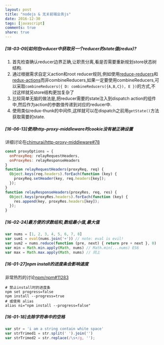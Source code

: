 ```yaml
---
layout: post
title: "nodejs & 无关前端业务js"
date: 2016-12-30
tags: [javascript]
comments: true
share: true
---
```


##### [18-03-09]如何在reducer中获取另一个reducer的state值(redux)?

1. 首先检查确认reducer边界正确,让职责分离,看是否需要重新规划store状态树结构.
1. 通过根据需求自定义action和root reducer规则,例如使用[reduce-reducers](https://github.com/redux-utilities/reduce-reducers)和[redux-actions](https://github.com/redux-utilities/redux-actions)而非combineReducers,如果一定要使用combineReducers,可以采取`combineReducers({ D: combineReducers({A,B,C}), E })`的方式,不过这样就另store结构更加复杂了
1. 比较简单无脑的做法是,把reducer需要的state注入到dispatch action的组件中,然后作为action的参数值传递到对应的reducer中.
1. 使用类似redux-thunk的中间件,这样就可以在dispatch之前用`getState()`方法获取需要的state.

##### [16-06-13]使用http-proxy-middleware时cookie没有被正确设置

详细讨论在[chimurai/http-proxy-middleware#78](https://github.com/chimurai/http-proxy-middleware/issues/78)

```js
const proxyOptions = {
  onProxyReq: relayRequestHeaders,
  onProxyRes: relayResponseHeaders
}
function relayRequestHeaders(proxyReq, req) {
  Object.keys(req.headers).forEach(function (key) {
    proxyReq.setHeader(key, req.headers[key]);
  });
}
function relayResponseHeaders(proxyRes, req, res) {
  Object.keys(proxyRes.headers).forEach(function (key) {
    res.append(key, proxyRes.headers[key]);
  });
}
```

##### [16-02-24]最方便的求数组和,数组最小值,最大值

```js
var nums = [1, 2, 3, 4, 5, 6, 7, 8]
var sum1 = eval(nums.join('+')) // note: eval is evil!
var sum2 = nums.reduce(function (pre, next) { return pre + next }, 0)
var min = Math.min.apply(Math, nums) // Math.min(...nums) ES6
var max = Math.max.apply(Math, nums) // 同上
```

##### [16-01-27]npm install的进度条会影响速度

非常热烈的讨论[npm/npm#11283](https://github.com/npm/npm/issues/11283)

```shell
# 禁止install时的进度条
npm set progress=false
npm install --progress=true
# 或使用 alias
alias ni="npm install --progress=false"
```

##### [16-01-18]去除字符串中的空格

```js
var str = 'i am a string contain white space'
var strTrimed1 = str.split(' ').join('')
var strTrimed2 = str.replace(/\s+/g, '');
```
